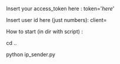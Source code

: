 Insert your access_token here : token='_here_'

Insert user id here (just numbers): client=


How to start (in dir with script) : 

cd ..

python ip_sender.py
